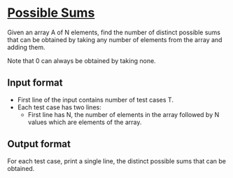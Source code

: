 # [Possible Sums][link]

Given an array A of N elements, find the number of distinct possible sums that can be obtained by taking any number of elements from the array and adding them.

Note that 0 can always be obtained by taking none.

## Input format

- First line of the input contains number of test cases T.
- Each test case has two lines:
  - First line has N, the number of elements in the array followed by N values which are elements of the array.

## Output format

For each test case, print a single line, the distinct possible sums that can be obtained.

[link]: https://www.hackerearth.com/practice/algorithms/dynamic-programming/2-dimensional/practice-problems/algorithm/possible-sums-5/
